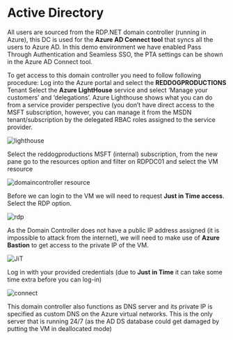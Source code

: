 # Active Directory

All users are sourced from the RDP.NET domain controller (running in Azure), this DC is used for the **Azure AD Connect tool** that syncs all the users to Azure AD.
In this demo environment we have enabled Pass Through Authentication and Seamless SSO, the PTA settings can be shown in the Azure AD Connect tool.

To get access to this domain controller you need to follow following procedure:
Log into the Azure portal and select the **REDDOGPRODUCTIONS** Tenant
Select the **Azure LightHouse** service and select ‘Manage your customers’ and ‘delegations’.
Azure Lighthouse shows what you can do from a service provider perspective (you don’t have direct access to the MSFT subscription, however, you can manage it from the MSDN tenant/subscription by the delegated RBAC roles assigned to the service provider.

![lighthouse](https://chlams.blob.core.windows.net/public/reddogproductions/pics/ad/1lighthouse_delegation.png)

Select the reddogproductions MSFT (internal) subscription, from the new pane go to the resources option and filter on RDPDC01 and select the VM resource

![domaincontroller resource](https://chlams.blob.core.windows.net/public/reddogproductions/pics/ad/2lighthouse_resources.png)

Before we can login to the VM we will need to request **Just in Time access**. Select the RDP option.

![rdp](https://chlams.blob.core.windows.net/public/reddogproductions/pics/ad/3JustInTimeAccess.png)

As the Domain Controller does not have a public IP address assigned (it is impossible to attack from the internet), we will need to make use of **Azure Bastion** to get access to the private IP of the VM.

![JiT](https://chlams.blob.core.windows.net/public/reddogproductions/pics/ad/4connectrdp.png)

Log in with your provided credentials (due to **Just in Time** it can take some time extra before you can log-in)

![connect](https://chlams.blob.core.windows.net/public/reddogproductions/pics/ad/5Bastion.png)

This domain controller also functions as DNS server and its private IP is specified as custom DNS on the Azure virtual networks. This is the only server that is running 24/7 (as the AD DS database could get damaged by putting the VM in deallocated mode)
